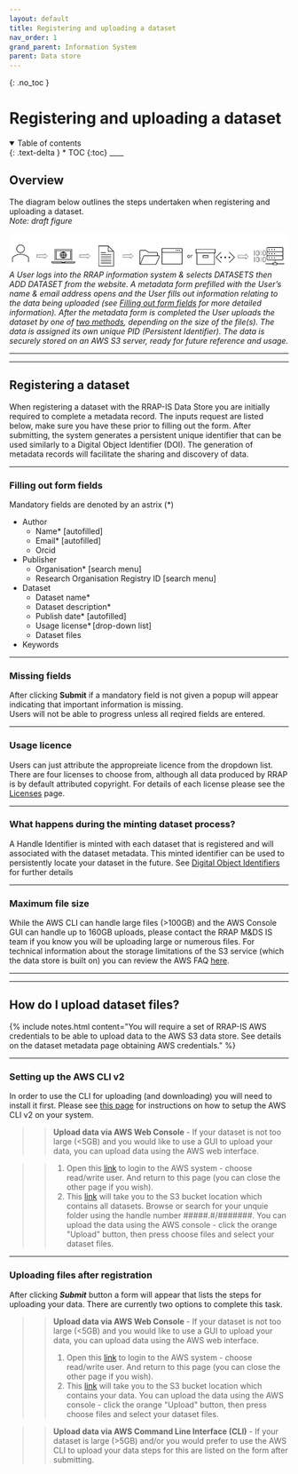 ```yaml
---
layout: default
title: Registering and uploading a dataset
nav_order: 1
grand_parent: Information System
parent: Data store
---
```


{: .no_toc }

# Registering and uploading a dataset

<details  open markdown="block">
  <summary>
    Table of contents
  </summary>
{: .text-delta }
* TOC
{:toc}
____
</details>

## Overview

The diagram below outlines the steps undertaken when registering and uploading a dataset.  
_Note: draft figure_

![Workflow digram](../../assets/images/DRAFTv2_upload_data.png)
_A User logs into the RRAP information system & selects DATASETS then ADD DATASET from the website. A metadata form prefilled with the User’s name & email address opens and the User fills out information relating to the data being uploaded (see [Filling out form fields](#filling-out-form-fields) for more detailed information). After the metadata form is completed the User uploads the dataset by one of [two methods](#how-do-i-upload-dataset-files), depending on the size of the file(s). The data is assigned its own unique PID (Persistent Identifier). The data is securely stored on an AWS S3 server, ready for future reference and usage._
<br>

___
___

## Registering a dataset

When registering a dataset with the RRAP-IS Data Store you are initially required to complete a metadata record. The inputs request are listed below, make sure you have these prior to filling out the form. After submitting, the system generates a persistent unique identifier that can be used similarly to a Digital Object Identifier (DOI). The generation of metadata records will facilitate the sharing and discovery of data.

---

### Filling out form fields

Mandatory fields are denoted by an astrix (\*)

- Author
  - Name\* [autofilled]
  - Email\* [autofilled]
  - Orcid
- Publisher
  - Organisation\* [search menu]
  - Research Organisation Registry ID [search menu]
- Dataset
  - Dataset name\*
  - Dataset description\*
  - Publish date\* [autofilled]
  - Usage license\* [drop-down list]
  - Dataset files
- Keywords

___

### Missing fields

After clicking **Submit** if a mandatory field is not given a popup will appear indicating that important information is missing.<br>
Users will not be able to progress unless all reqired fields are entered.

___

### Usage licence

Users can just attribute the appropreiate licence from the dropdown list. There are four licenses to choose from, although all data produced by RRAP is by default attributed copyright. For details of each license please see the [Licenses](../licenses.md) page.

___

### What happens during the minting dataset process?

A Handle Identifier is minted with each dataset that is registered and will associated with the dataset metadata. This minted identifier can be used to persistently locate your dataset in the future. See [Digital Object Identifiers](../digital-object-identifiers.md) for further details

___

### Maximum file size

While the AWS CLI can handle large files (>100GB) and the AWS Console GUI can handle up to 160GB uploads, please contact the RRAP M&DS IS team if you know you will be uploading large or numerous files. For technical information about the storage limitations of the S3 service (which the data store is built on) you can review the AWS FAQ [here](https://aws.amazon.com/s3/faqs/#:~:text=How%20much%20data%20can%20I%20store%20in%20Amazon%20S3?).

___
___
## How do I upload dataset files?

{% include notes.html content="You will require a set of RRAP-IS AWS credentials to be able to upload data to the AWS S3 data store.  See details on the dataset metadata page obtaining AWS credentials." %}

___
### Setting up the AWS CLI v2

In order to use the CLI for uploading (and downloading) you will need to install it first. Please see [this page](./setting-up-the-aws-cli.html) for instructions on how to setup the AWS CLI v2 on your system.

>> **Upload data via AWS Web Console** -
>> If your dataset is not too large (<5GB) and you would like to use a GUI to upload your data, you can upload data using the AWS web interface.

>> 1. Open this [link](https://auth.dev.rrap-is.com/auth/realms/rrap/protocol/saml/clients/amazon-aws) to login to the AWS system - choose read/write user. And return to this page (you can close the other page if you wish).
>> 1. This [link](https://s3.console.aws.amazon.com/s3/buckets/rrap-storage-bucket?region=ap-southeast-2&prefix=datasets/) will take you to the S3 bucket location which contains all datasets.  Browse or search for your unquie folder using the handle number #####.#/#######. You can upload the data using the AWS console - click the orange "Upload" button, then press choose files and select your dataset files.

___
### Uploading files after registration

After clicking **_Submit_** button a form will appear that lists the steps for uploading your data. There are currently two options to complete this task.

> > **Upload data via AWS Web Console** -
> > If your dataset is not too large (<5GB) and you would like to use a GUI to upload your data, you can upload data using the AWS web interface.
> >
> > 1.  Open this [link](https://auth.rrap-is.com/auth/realms/rrap/protocol/saml/clients/amazon-aws) to login to the AWS system - choose read/write user. And return to this page (you can close the other page if you wish).
> > 1.  This [link](https://s3.console.aws.amazon.com/s3/buckets/rrap-storage-bucket?region=ap-southeast-2&prefix=datasets/) will take you to the S3 bucket location which contains your data. You can upload the data using the AWS console - click the orange "Upload" button, then press choose files and select your dataset files.

> > **Upload data via AWS Command Line Interface (CLI)** -
> > If your dataset is large (>5GB) and/or you would prefer to use the AWS CLI to upload your data steps for this are listed on the form after submitting.
